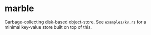 # marble

Garbage-collecting disk-based object-store. See `examples/kv.rs`
for a minimal key-value store built on top of this.
